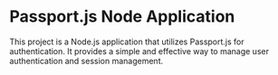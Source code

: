 # Passport.js Node Application

This project is a Node.js application that utilizes Passport.js for authentication. It provides a simple and effective way to manage user authentication and session management.

